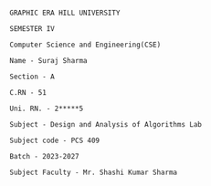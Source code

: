                                                                         GRAPHIC ERA HILL UNIVERSITY
                                                                               SEMESTER IV
                                                                     Computer Science and Engineering(CSE)
                                                                          Name - Suraj Sharma
                                                                          Section - A
                                                                          C.RN - 51
                                                                          Uni. RN. - 2*****5
                                                                          Subject - Design and Analysis of Algorithms Lab 
                                                                          Subject code - PCS 409
                                                                          Batch - 2023-2027
                                                                          Subject Faculty - Mr. Shashi Kumar Sharma

